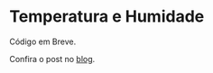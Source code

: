 Temperatura e Humidade
=======

Código em Breve.

Confira o post no <a href="Não Tem Post Ainda! Errei!" targer="_blank">blog</a>.
